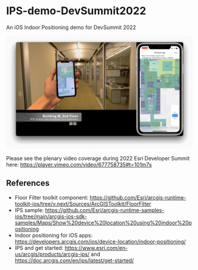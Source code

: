 # IPS-demo-DevSummit2022

An iOS Indoor Positioning demo for DevSummit 2022

![Esri Building L](title.png)

Please see the plenary video coverage during 2022 Esri Developer Summit here: https://player.vimeo.com/video/677758735#t=101m7s

## References

- Floor Filter toolkit component: https://github.com/Esri/arcgis-runtime-toolkit-ios/tree/v.next/Sources/ArcGISToolkit/FloorFilter
- IPS sample: https://github.com/Esri/arcgis-runtime-samples-ios/tree/main/arcgis-ios-sdk-samples/Maps/Show%20device%20location%20using%20indoor%20positioning
- Indoor positioning for iOS apps: https://developers.arcgis.com/ios/device-location/indoor-positioning/
- IPS and get started: https://www.esri.com/en-us/arcgis/products/arcgis-ips/ and https://doc.arcgis.com/en/ips/latest/get-started/
